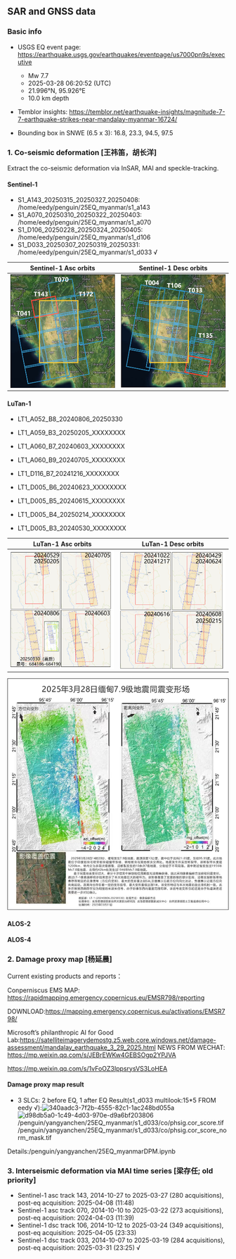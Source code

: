 ## SAR and GNSS data

### Basic info

+ USGS EQ event page: https://earthquake.usgs.gov/earthquakes/eventpage/us7000pn9s/executive
  - Mw 7.7
  - 2025-03-28 06:20:52 (UTC)
  - 21.996°N, 95.926°E
  - 10.0 km depth

+ Temblor insights: https://temblor.net/earthquake-insights/magnitude-7-7-earthquake-strikes-near-mandalay-myanmar-16724/

+ Bounding box in SNWE (6.5 x 3): 16.8, 23.3, 94.5, 97.5

### 1. Co-seismic deformation [王祎笛，胡长洋]

Extract the co-seismic deformation via InSAR, MAI and speckle-tracking.

#### Sentinel-1

+ S1_A143_20250315_20250327_20250408: /home/eedy/penguin/25EQ_myanmar/s1_a143
+ S1_A070_20250310_20250322_20250403: /home/eedy/penguin/25EQ_myanmar/s1_a070
+ S1_D106_20250228_20250324_20250405: /home/eedy/penguin/25EQ_myanmar/s1_d106
+ S1_D033_20250307_20250319_20250331: /home/eedy/penguin/25EQ_myanmar/s1_d033 √

| Sentinel-1 Asc orbits       | Sentinel-1 Desc orbits      |
| --------------------------- | --------------------------- |
| ![asc](./docs/loc_SenA.jpg) | ![dsc](./docs/loc_SenD.jpg) |

#### LuTan-1

+ LT1_A052_B8_20240806_20250330
+ LT1_A059_B3_20250205_XXXXXXXX
+ LT1_A060_B7_20240603_XXXXXXXX
+ LT1_A060_B9_20240705_XXXXXXXX

+ LT1_D116_B7_20241216_XXXXXXXX
+ LT1_D005_B6_20240623_XXXXXXXX
+ LT1_D005_B5_20240615_XXXXXXXX
+ LT1_D005_B4_20250214_XXXXXXXX
+ LT1_D005_B3_20240530_XXXXXXXX

| LuTan-1 Asc orbits       | LuTan-1 Desc orbits      |
| --------------------------- | --------------------------- |
| ![asc](./docs/loc_LuTanA.png) | ![dsc](./docs/loc_LuTanD.png) |

![](./docs/Lt1A.jpg)

#### ALOS-2

#### ALOS-4

### 2. Damage proxy map [杨延晨]

Current existing products and reports：

Conperniscus EMS MAP: https://rapidmapping.emergency.copernicus.eu/EMSR798/reporting

DOWNLOAD:https://mapping.emergency.copernicus.eu/activations/EMSR798/

Microsoft’s philanthropic AI for Good Lab:https://satelliteimagerydemostg.z5.web.core.windows.net/damage-assessment/mandalay_earthquake_3_29_2025.html
NEWS FROM WECHAT:
https://mp.weixin.qq.com/s/JEBrEWKw4GEBSOgp2YPJVA

https://mp.weixin.qq.com/s/1vFoOZ3IppsrysVS3LoHEA
#### Damage proxy map result
+ 3 SLCs: 2 before EQ, 1 after EQ
Result(s1_d033 multilook:15*5 FROM eedy √):![340aadc3-7f2b-4555-82c1-1ac248bd055a](https://github.com/user-attachments/assets/7b22b9e4-8620-4f4c-9f8b-2c94f250ee9c)
![d98db5a0-1c49-4d03-970e-d9a6bf203806](https://github.com/user-attachments/assets/9feb627b-21e9-450d-be66-4f49eec0bc43)
/penguin/yangyanchen/25EQ_myanmar/s1_d033/co/phsig.cor_score.tif
/penguin/yangyanchen/25EQ_myanmar/s1_d033/co/phsig.cor_score_norm_mask.tif

Details:/penguin/yangyanchen/25EQ_myanmarDPM.ipynb


### 3. Interseismic deformation via MAI time series [梁存任; old priority]

+ Sentinel-1 asc track 143, 2014-10-27 to 2025-03-27 (280 acquisitions), post-eq acquisition: 2025-04-08 (11:48)
+ Sentinel-1 asc track 070, 2014-10-10 to 2025-03-22 (273 acquisitions), post-eq acquisition: 2024-04-03 (11:39)
+ Sentinel-1 dsc track 106, 2014-10-12 to 2025-03-24 (349 acquisitions), post-eq acquisition: 2025-04-05 (23:33)
+ Sentinel-1 dsc track 033, 2014-10-07 to 2025-03-19 (284 acquisitions), post-eq acquisition: 2025-03-31 (23:25) √
